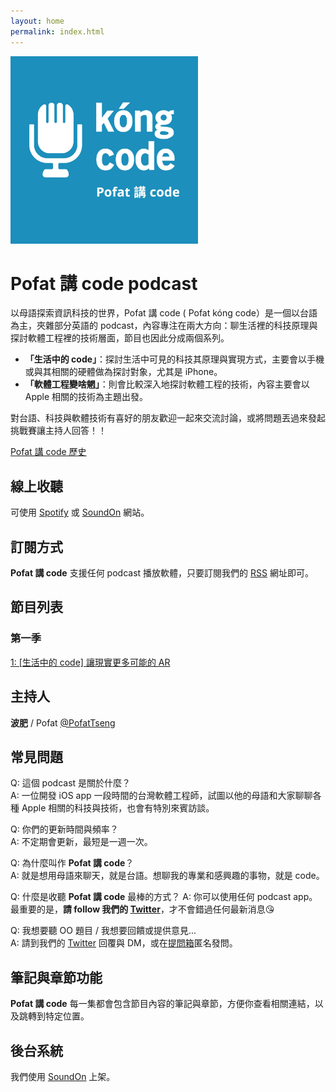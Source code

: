 ```yaml
---
layout: home
permalink: index.html
---
```


<img src="og_image.jpg" width="300" alt="Pofat 講 code podcast logo"/>

# Pofat 講 code podcast

以母語探索資訊科技的世界，Pofat 講 code ( Pofat kóng code）是一個以台語為主，夾雜部分英語的 podcast，內容專注在兩大方向：聊生活裡的科技原理與探討軟體工程裡的技術層面，節目也因此分成兩個系列。

* **「生活中的 code」**：探討生活中可見的科技其原理與實現方式，主要會以手機或與其相關的硬體做為探討對象，尤其是 iPhone。
* **「軟體工程變啥魍」**：則會比較深入地探討軟體工程的技術，內容主要會以 Apple 相關的技術為主題出發。

對台語、科技與軟體技術有喜好的朋友歡迎一起來交流討論，或將問題丟過來發起挑戰賽讓主持人回答！！

[Pofat 講 code 歷史](/history)

## 線上收聽

可使用 <a href="https://open.spotify.com/show/3sLlQ699L5hMbkYJdkowjx">Spotify</a> 或 <a href="https://player.soundon.fm/p/832a4f37-a4c4-410f-883e-e73113ee0527">SoundOn</a> 網站。

## 訂閱方式

**Pofat 講 code** 支援任何 podcast 播放軟體，只要訂閱我們的 [RSS](feed:https://api.soundon.fm/v2/podcasts/832a4f37-a4c4-410f-883e-e73113ee0527/feed.xml) 網址即可。

## 節目列表

### 第一季

[1: [生活中的 code] 讓現實更多可能的 AR](/episodes/1)

## 主持人

**波肥** / Pofat
[@PofatTseng](https://twitter.com/@PofatTseng)

## 常見問題
Q: 這個 podcast 是關於什麼？  
A: 一位開發 iOS app 一段時間的台灣軟體工程師，試圖以他的母語和大家聊聊各種 Apple 相關的科技與技術，也會有特別來賓訪談。

Q: 你們的更新時間與頻率？  
A: 不定期會更新，最短是一週一次。

Q: 為什麼叫作 **Pofat 講 code**？  
A: 就是想用母語來聊天，就是台語。想聊我的專業和感興趣的事物，就是 code。

Q: 什麼是收聽 **Pofat 講 code** 最棒的方式？
A: 你可以使用任何 podcast app。最重要的是，**請 follow 我們的 [Twitter](https://twitter.com/pofat_kongcode)**，才不會錯過任何最新消息😘

Q: 我想要聽 OO 題目 / 我想要回饋或提供意見...  
A: 請到我們的 [Twitter](https://twitter.com/pofat_kongcode) 回覆與 DM，或在[提問箱](https://peing.net/zh-TW/pofat_kongcode)匿名發問。

## 筆記與章節功能

**Pofat 講 code** 每一集都會包含節目內容的筆記與章節，方便你查看相關連結，以及跳轉到特定位置。

## 後台系統
我們使用 [SoundOn](https://host.soundon.fm) 上架。
